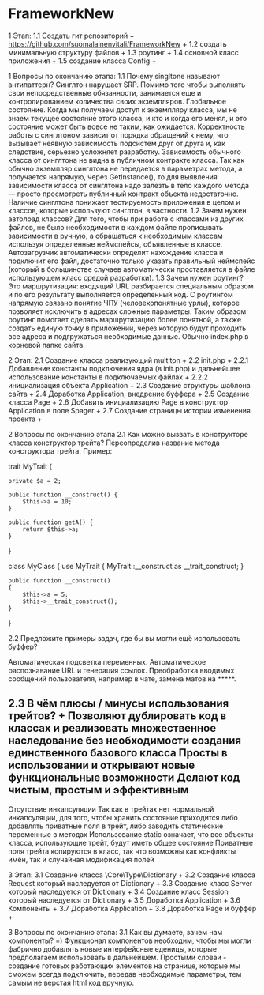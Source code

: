 # FrameworkNew
1 Этап: 
1.1 Создать гит репозиторий + https://github.com/suomalainenvitali/FrameworkNew +
1.2 создать минимальную структуру файлов + 
1.3 роутинг + 
1.4 основной класс приложения + 
1.5 создание класса Config +

1 Вопросы по окончанию этапа: 
1.1 Почему singltone называют антипаттерн? Синглтон нарушает SRP. Помимо того чтобы выполнять свои непосредственные обязанности, занимается еще и контролированием количества своих экземпляров. Глобальное состояние. Когда мы получаем доступ к экземпляру класса, мы не знаем текущее состояние этого класса, и кто и когда его менял, и это состояние может быть вовсе не таким, как ожидается. Корректность работы с синглтоном зависит от порядка обращений к нему, что вызывает неявную зависимость подсистем друг от друга и, как следствие, серьезно усложняет разработку. Зависимость обычного класса от синглтона не видна в публичном контракте класса. Так как обычно экземпляр синглтона не передается в параметрах метода, а получается напрямую, через GetInstance(), то для выявления зависимости класса от синглтона надо залезть в тело каждого метода — просто просмотреть публичный контракт объекта недостаточно. Наличие синглтона понижает тестируемость приложения в целом и классов, которые используют синглтон, в частности. 
1.2 Зачем нужен автолоад классов? Для того, чтобы при работе с классами из других файлов, не было необходимости в каждом файле прописывать зависимости в ручную, а обращаться к необходимым классам используя определенные неймспейсы, объявленные в классе. Автозагрузчик автоматически определит нахождение класса и подключит его файл, достаточно только указать правильный неймспейс (который в большинстве случаев автоматически проставляется в файле использующем класс средой разработки). 
1.3 Зачем нужен роутинг? Это маршрутизация: входящий URL разбирается специальным образом и по его результату выполняется определенный код. С роутингом напрямую связано понятие ЧПУ (человекопонятные урлы), которое позволяет исключить в адресах сложные параметры. Таким образом роутинг помогает сделать маршрутизацию более понятной, а также создать единую точку в приложении, через которую будут проходить все адреса и подгружаться необходимые данные. Обычно index.php в корневой папке сайта.

2 Этап: 
2.1 Создание класса реализующий multiton + 
2.2 init.php + 
2.2.1 Добавление константы подключения ядра (в init.php) и дальнейшее использование константы в подключаемых файлах + 
2.2.2 инициализация объекта Application + 
2.3 Создание структуры шаблона сайта + 
2.4 Доработка Application, внедрение буффера + 
2.5 Создание класса Page + 
2.6 Добавить инициализацию Page в конструктор Application в поле $pager + 
2.7 Создание страницы истории изменения проекта +


2 Вопросы по окончанию этапа 2.1 Как можно вызвать в конструкторе класса конструктор трейта? Переопределив название метода конструктора трейта. Пример: 

trait MyTrait { 
    
    private $a = 2;

    public function __construct() {
        $this->a = 10;
    }

    public function getA() {
        return $this->a;
    }
}

class MyClass { 
    use MyTrait { 
        MyTrait::__construct as __trait_construct; 
    }

    public function __construct()
    {
        $this->a = 5;
        $this->__trait_construct();
    }
} 

2.2 Предложите примеры задач, где бы вы могли ещё использовать буффер?

Aвтоматическая подсветка переменных.
Автоматическое распознавание URL и генерация ссылок.
Преобработка вводимых сообщений пользователя, например в чате, замена матов на *****.

2.3 В чём плюсы / минусы использования трейтов?
+
Позволяют дублировать код в классах и реализовать множественное наследование без необходимости создания единственного базового класса
Просты в использовании и открывают новые функциональные возможности
Делают код чистым, простым и эффективным
-
Отсутствие инкапсуляции
Так как в трейтах нет нормальной инкапсуляции, для того, чтобы хранить состояние приходится либо добавлять приватные поля в трейт, либо заводить статические переменные в методах
Использование static означает, что все объекты класса, использующие трейт, будут иметь общее состояние
Приватные поля трейта копируются в класс, так что возможны как конфликты имён, так и случайная модификация полей


3 Этап: 
3.1 Создание класса \Core\Type\Dictionary + 
3.2 Создание класса Request который наследуется от Dictionary + 
3.3 Создание класс Server который наследуется от Dictionary + 
3.4 Создание класс Session который наследуется от Dictionary + 
3.5 Доработка Application + 
3.6 Компоненты + 
3.7 Доработка Application + 
3.8 Доработка Page и буффер +

3 Вопросы по окончанию этапа: 
3.1 Как вы думаете, зачем нам компоненты? =) 
Функционал компонентов необходим, чтобы мы могли фабрично добавлять новые интерфейсные еденицы, которые предполагаем использовать в дальнейшем. 
Простыми словаи - создание готовых работающих элементов на странице, которые мы сможем всегда подключить, передав необходимые параметры, тем самым не верстая html код вручную.